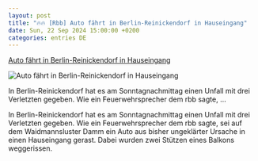 ```yaml
---
layout: post
title: "🔥🔥 [Rbb] Auto fährt in Berlin-Reinickendorf in Hauseingang"
date: Sun, 22 Sep 2024 15:00:00 +0200
categories: entries DE
---
```

[Auto fährt in Berlin-Reinickendorf in Hauseingang](https://www.rbb24.de/panorama/beitrag/2024/09/berlin-reinickendorf-auto-unfall-balkon-hauseingang-verletzte.html)

![Auto fährt in Berlin-Reinickendorf in Hauseingang](https://www.rbb24.de/content/dam/rbb/rbb/rbb24/2024/2024_09/sonstige/rdorf-autounfall.jpg.jpg/size=708x398.jpg)

In Berlin-Reinickendorf hat es am Sonntagnachmittag einen Unfall mit drei Verletzten gegeben. Wie ein Feuerwehrsprecher dem rbb sagte, ...

In Berlin-Reinickendorf hat es am Sonntagnachmittag einen Unfall mit drei Verletzten gegeben. Wie ein Feuerwehrsprecher dem rbb sagte, sei auf dem Waidmannsluster Damm ein Auto aus bisher ungeklärter Ursache in einen Hauseingang gerast. Dabei wurden zwei Stützen eines Balkons weggerissen.



